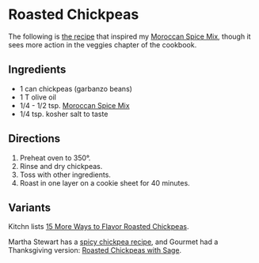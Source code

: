 # Roasted Chickpeas

The following is [the recipe](http://web.archive.org/web/20210422211134/https://kalynskitchen.com/crispy-roasted-chickpeas-garbanzo-beans/) that inspired my [Moroccan Spice Mix](../appetizers/moroccanSpiceMix.md), though it sees more action in the veggies chapter of the cookbook.

## Ingredients

* 1 can chickpeas (garbanzo beans)
* 1 T olive oil
* 1/4 - 1/2 tsp. [Moroccan Spice Mix](../appetizers/moroccanSpiceMix.md)
* 1/4 tsp. kosher salt to taste 

## Directions

1. Preheat oven to 350°.
2. Rinse and dry chickpeas.
3. Toss with other ingredients.
4. Roast in one layer on a cookie sheet for 40 minutes.

## Variants

Kitchn lists [15 More Ways to Flavor Roasted Chickpeas](http://www.thekitchn.com/15-more-ways-to-flavor-roasted-106112).

Martha Stewart has a [spicy chickpea recipe](http://www.marthastewart.com/326845/spicy-roasted-chickpeas), and Gourmet had a Thanksgiving version: [Roasted Chickpeas with Sage](http://web.archive.org/web/20121113085538/http://www.gourmet.com/food/gourmetlive/2012/110712/thanksgiving-appetizers?currentPage=2).

